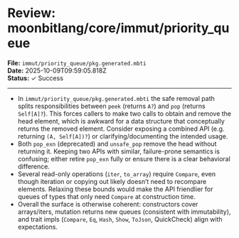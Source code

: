 # Review: moonbitlang/core/immut/priority_queue

**File:** `immut/priority_queue/pkg.generated.mbti`  
**Date:** 2025-10-09T09:59:05.818Z  
**Status:** ✓ Success

---

- In `immut/priority_queue/pkg.generated.mbti` the safe removal path splits responsibilities between `peek` (returns `A?`) and `pop` (returns `Self[A]?`). This forces callers to make two calls to obtain and remove the head element, which is awkward for a data structure that conceptually returns the removed element. Consider exposing a combined API (e.g. returning `(A, Self[A])?`) or clarifying/documenting the intended usage.
- Both `pop_exn` (deprecated) and `unsafe_pop` remove the head without returning it. Keeping two APIs with similar, failure-prone semantics is confusing; either retire `pop_exn` fully or ensure there is a clear behavioral difference.
- Several read-only operations (`iter`, `to_array`) require `Compare`, even though iteration or copying out likely doesn’t need to recompare elements. Relaxing these bounds would make the API friendlier for queues of types that only need `Compare` at construction time.
- Overall the surface is otherwise coherent: constructors cover arrays/iters, mutation returns new queues (consistent with immutability), and trait impls (`Compare`, `Eq`, `Hash`, `Show`, `ToJson`, QuickCheck) align with expectations.
